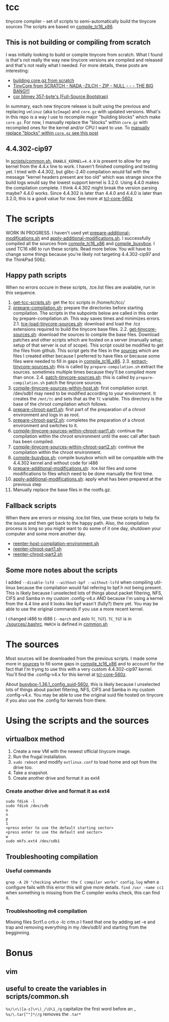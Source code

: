 # tcc
tinycore compiler - set of scripts to semi-automatically build the tinycore sources
The scripts are based on [compile_tc16_x86](http://tinycorelinux.net/16.x/x86/release/src/toolchain/compile_tc16_x86).

## This is not building or compiling from scratch
I was initially looking to build or compile tinycore from scratch. What I found is that's not
really the way new tinycore versions are compiled and released and that's not really what I needed.
For more details, these posts are interesting:
- [building core.gz from scratch](https://forum.tinycorelinux.net/index.php/topic,24244.msg178435.html#msg178435)
- [TinyCore from SCRATCH - NADA -ZILCH - ZIP - NULL - - - THE BIG BANG!!!](https://forum.tinycorelinux.net/index.php/topic,299)
- [cor blimey 357-byte's (Full-Source Bootstrap)](https://forum.tinycorelinux.net/index.php/topic,26272)

In summary, each new tinycore release is built using the previous and replacing `vmlinuz` (aka `bzImage`) and
`core.gz` with updated versions. What's in this repo is a way I use to recompile major "building blocks" which
make `core.gz`. For now, I manually replace the "blocks" within `core.gz` with recompiled ones for
the kernel and/or CPU I want to use. To [manually replace "blocks" within `core.gz` see this post](https://forum.tinycorelinux.net/index.php/topic,24244.msg178436.html#msg178436)

## 4.4.302-cip97
In [scripts/common.sh](./scripts/common.sh),
`ENABLE_KERNEL=4.4.0` is present to allow for any kernel from the 4.4.x line to work. I haven't finished
compiling and testing yet. I tried with 4.4.302, but glibc-2.40 compilation would fail with the message
"kernel headers present are too old" which was strange since the build logs would say the lowest support
kernel is 3.2.0. Using 4.4.0 makes the compilation complete.
I think 4.4.302 might break the version parsing maybe? 4.4.0 works. Since 4.4.302 is later than 4.4.0 and
4.4.0 is later than 3.2.0, this is a good value for now.
See more at [tcl-core-560z](https://github.com/linic/tcl-core-560z)

# The scripts

WORK IN PROGRESS. I haven't used yet [prepare-additional-modifications.sh](./scripts/prepare-additional-modifications.sh)
and [apply-additional-modifications.sh](./scripts/apply-additional-modifications.sh).
I successfully compiled all the sources from [compile_tc16_x86](http://tinycorelinux.net/16.x/x86/release/src/toolchain/compile_tc16_x86)
and [compile_busybox](http://tinycorelinux.net/15.x/x86/release/src/busybox/compile_busybox).
I used TC16 x86 to run these scripts. Read more below. You will have to change some things because you're likely
not targeting 4.4.302-cip97 and the ThinkPad 506z.

## Happy path scripts
When no errors occure in these scripts, .tce.list files are available, run in this sequence.

1. [get-tcc-scripts.sh](./scripts/get-tcc-scripts.sh): get the tcc scripts in /home/tc/tcc/
2. [prepare-compilation.sh](./scripts/prepare-compilation.sh): prepare the directories before starting compilation. The scripts in the subpoints below are called in this order by prepare-compilation.sh. This way saves times and minimizes errors.
2.1. [tce-load-tinycore-sources.sh](./scripts/tce-load-tinycore-sources.sh): download and load the .tcz extensions required to build the tinycore base files.
2.2. [get-tinycore-sources.sh](./scripts/get-tinycore-sources.sh): download the sources to compile the base files. Download patches and other scripts which are hosted on a server (manually setup; setup of that server is out of scope). This script could be modified to get the files from github. This script gets the files in the [sources](./sources) which are files I created either because I preferred to have files or because some files were needed to fill in gaps in [compile_tc16_x86](http://tinycorelinux.net/16.x/x86/release/src/toolchain/compile_tc16_x86).
2.3. [extract-tinycore-sources.sh](./scripts/extract-tinycore-sources.sh): this is called by `prepare-compilation.sh` extract the sources. sometimes multiple times because they'll be compiled more than once.
2.4. [patch-tinycore-sources.sh](./scripts/patch-tinycore-sources.sh): this is called by `prepare-compilation.sh` patch the tinycore sources.
3. [compile-tinycore-sources-within-host.sh](./scripts/compile-tinycore-sources-within-host.sh): first compilation script. /dev/sdb1 may need to be modified according to your environment. It creates the `/mnt/tc` and sets that as the `TC` variable. This directory is the base of the chroot compilation which follows.
4. [prepare-chroot-part1.sh](./scripts/prepare-chroot-part1.sh): first part of the preparation of a chroot environment and logs in as root.
5. [prepare-chroot-part2.sh](./scripts/prepare-chroot-part2.sh): completes the preparation of a chroot environment and switches to it.
6. [compile-tinycore-sources-within-chroot-part1.sh](compile-tinycore-sources-within-chroot-part1.sh): continue the compilation within the chroot environment until the exec call after bash has been compiled.
7. [compile-tinycore-sources-within-chroot-part2.sh](compile-tinycore-sources-within-chroot-part2.sh): continue the compilation within the chroot environment.
8. [compile-busybox.sh](./scripts/compile-busybox.sh): compile busybox which will be compatible with the 4.4.302 kernel and without code for i486
9. [prepare-additional-modifications.sh](./scripts/prepare-additional-modifications.sh): .tce.list files and some modifications to files which need to be done manually the first time.
10. [apply-additional-modifications.sh](./scripts/apply-additional-modifications.sh): apply what has been prepared at the previous step
11. Manually replace the base files in the rootfs.gz.

## Fallback scripts
When there are errors or missing .tce.list files, use these scripts to help fix the issues and then get back to the happy path.
Also, the compilation process is long so you might want to do some of it one day, shutdown your computer and some more another day.

- [reenter-host-compilation-environment.sh](./scripts/reenter-host-compilation-environment.sh)
- [reenter-chroot-part1.sh](./scripts/reenter-chroot-part1.sh)
- [reenter-chroot-part2.sh](./scripts/reenter-chroot-part2.sh)

## Some more notes about the scripts
I added `--disable-lsfd --without-bpf --without-lsfd` when compiling util-linux because the compilation would
fail refering to bpf.h not being present. This is likely because I
unselected lots of things about packet filtering, NFS, CIFS and Samba in my custom .config-v4.x AND because I'm
using a kernel from the 4.4 line and it looks like bpf wasn't (fully?) there yet. You may
be able to use the original commands if you use a more recent kernel.

I changed i486 to i686 (`--march` and aslo `TC_TGT`). `TC_TGT` is in [./sources/.bashrc](./sources/.bashrc).
`MARCH` is defined in [common.sh](./scripts/common.sh)

# The sources
Most sources will be downloaded from the previous scripts. I made some more in [sources](./sources/) to fill
some gaps in [compile_tc16_x86](http://tinycorelinux.net/16.x/x86/release/src/toolchain/compile_tc16_x86) and
to account for the fact that I'm trying to use this with a very custom 4.4.302-cip97 kernel. You'll find the
.config-v4.x for this kernel at [tcl-core-560z](https://github.com/linic/tcl-core-560z).

About [busybox-1.36.1_config_suid-560z](./sources/busybox-1.36.1_config_suid-560z), this is likely because I
unselected lots of things about packet filtering, NFS, CIFS and Samba in my custom .config-v4.x. You may
be able to use the original suid file hosted on tinycore if you also use the .config for kernels from there.

# Using the scripts and the sources

## virtualbox method
1. Create a new VM with the newest official tinycore image.
2. Run the frugal installation.
3. `sudo reboot` and modify `extlinux.conf` to load home and opt from the drive too.
4. Take a snapshot.
5. Create another drive and format it as ext4

### Create another drive and format it as ext4
```
sudo fdisk -l
sudo fdisk /dev/sdb
o
n
p
1
<press enter to use the default starting sector>
<press enter to use the default end sector>
w
sudo mkfs.ext4 /dev/sdb1
```

## Troubleshooting compilation
### Useful commands
`grep -A 20 "checking whether the C compiler works" config.log` when a configure fails with this error this will give more details.
`find /usr -name cc1` when something is missing from the C compiler works check, this can find it.

### Troubleshooting m4 compilation
Missing files
Scrt1.o crti.o -lc crtn.o
I fixed that one by adding set -e and trap and removing everything in my /dev/sdb1/ and starting from the begginning.

# Bonus
## vim
## useful to create the variables in scripts/common.sh
`%s/\<\([a-z]\+\)_/\U\1_/g` capitalize the first word before an _
`%s/\.tar[^"]*//g` removes the `.tar*`
